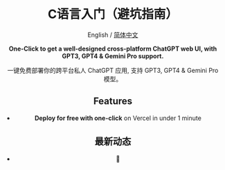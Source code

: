 <div align="center">

<h1 align="center">C语言入门（避坑指南）</h1>

English / [简体中文](./README_CN.md)

**One-Click to get a well-designed cross-platform ChatGPT web UI, with GPT3, GPT4 & Gemini Pro support.**

一键免费部署你的跨平台私人 ChatGPT 应用, 支持 GPT3, GPT4 & Gemini Pro 模型。

## Features

- **Deploy for free with one-click** on Vercel in under 1 minute

## 最新动态

- 🚀

